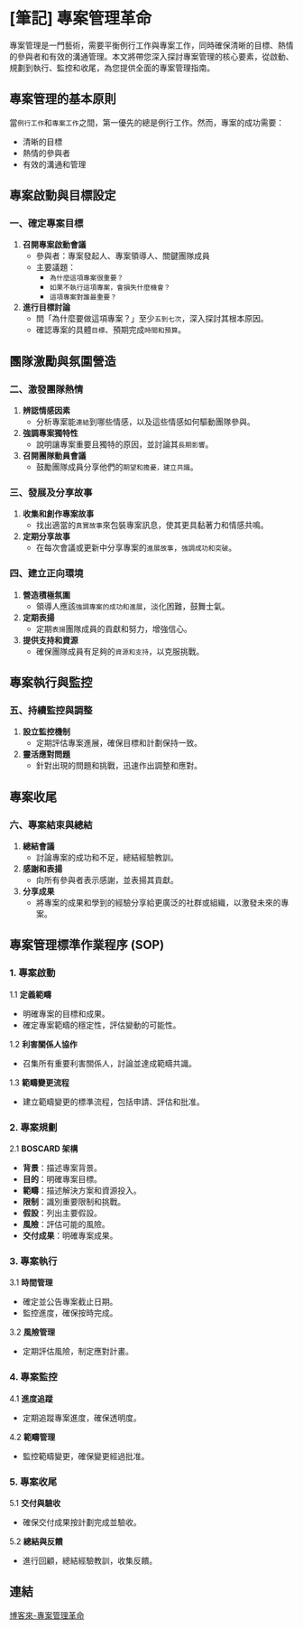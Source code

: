 # [筆記] 專案管理革命

專案管理是一門藝術，需要平衡例行工作與專案工作，同時確保清晰的目標、熱情的參與者和有效的溝通管理。本文將帶您深入探討專案管理的核心要素，從啟動、規劃到執行、監控和收尾，為您提供全面的專案管理指南。
<!--more-->

## 專案管理的基本原則

當`例行工作`和`專案工作`之間，第一優先的總是例行工作。然而，專案的成功需要：

- 清晰的目標
- 熱情的參與者
- 有效的溝通和管理

## 專案啟動與目標設定

### 一、確定專案目標

1. **召開專案啟動會議**
   - 參與者：專案發起人、專案領導人、關鍵團隊成員
   - 主要議題：
     - `為什麼這項專案很重要？`
     - `如果不執行這項專案，會損失什麼機會？`
     - `這項專案對誰最重要？`
2. **進行目標討論**
   - 問「為什麼要做這項專案？」至少`五到七次`，深入探討其根本原因。
   - 確認專案的具體`目標`、預期完成`時間和預算`。

## 團隊激勵與氛圍營造

### 二、激發團隊熱情

1. **辨認情感因素**
   - 分析專案能`連結`到哪些情感，以及這些情感如何驅動團隊參與。
2. **強調專案獨特性**
   - 說明讓專案重要且獨特的原因，並討論其`長期影響`。
3. **召開團隊動員會議**
   - 鼓勵團隊成員分享他們的`期望和擔憂，建立共識`。

### 三、發展及分享故事

1. **收集和創作專案故事**
   - 找出適當的`真實故事`來包裝專案訊息，使其更具黏著力和情感共鳴。
2. **定期分享故事**
   - 在每次會議或更新中分享專案的`進展故事`，`強調成功和突破`。

### 四、建立正向環境

1. **營造積極氛圍**
   - 領導人應該`強調專案的成功和進展`，淡化困難，鼓舞士氣。
2. **定期表揚**
   - 定期`表揚`團隊成員的貢獻和努力，增強信心。
3. **提供支持和資源**
   - 確保團隊成員有足夠的`資源和支持`，以克服挑戰。

## 專案執行與監控

### 五、持續監控與調整

1. **設立監控機制**
   - 定期評估專案進展，確保目標和計劃保持一致。
2. **靈活應對問題**
   - 針對出現的問題和挑戰，迅速作出調整和應對。

## 專案收尾

### 六、專案結束與總結

1. **總結會議**
   - 討論專案的成功和不足，總結經驗教訓。
2. **感謝和表揚**
   - 向所有參與者表示感謝，並表揚其貢獻。
3. **分享成果**
   - 將專案的成果和學到的經驗分享給更廣泛的社群或組織，以激發未來的專案。

## 專案管理標準作業程序 (SOP)

### 1. 專案啟動

1\.1 **定義範疇**

- 明確專案的目標和成果。
- 確定專案範疇的穩定性，評估變動的可能性。

1\.2 **利害關係人協作**

- 召集所有重要利害關係人，討論並達成範疇共識。

1\.3 **範疇變更流程**

- 建立範疇變更的標準流程，包括申請、評估和批准。

### 2. 專案規劃

2\.1 **BOSCARD 架構**

- **背景**：描述專案背景。
- **目的**：明確專案目標。
- **範疇**：描述解決方案和資源投入。
- **限制**：識別重要限制和挑戰。
- **假設**：列出主要假設。
- **風險**：評估可能的風險。
- **交付成果**：明確專案成果。

### 3. 專案執行

3\.1 **時間管理**

- 確定並公告專案截止日期。
- 監控進度，確保按時完成。

3\.2 **風險管理**

- 定期評估風險，制定應對計畫。

### 4. 專案監控

4\.1 **進度追蹤**

- 定期追蹤專案進度，確保透明度。

4\.2 **範疇管理**

- 監控範疇變更，確保變更經過批准。

### 5. 專案收尾

5\.1 **交付與驗收**

- 確保交付成果按計劃完成並驗收。

5\.2 **總結與反饋**

- 進行回顧，總結經驗教訓，收集反饋。

## 連結

[博客來-專案管理革命](https://www.books.com.tw/products/0010841741 "‌")

